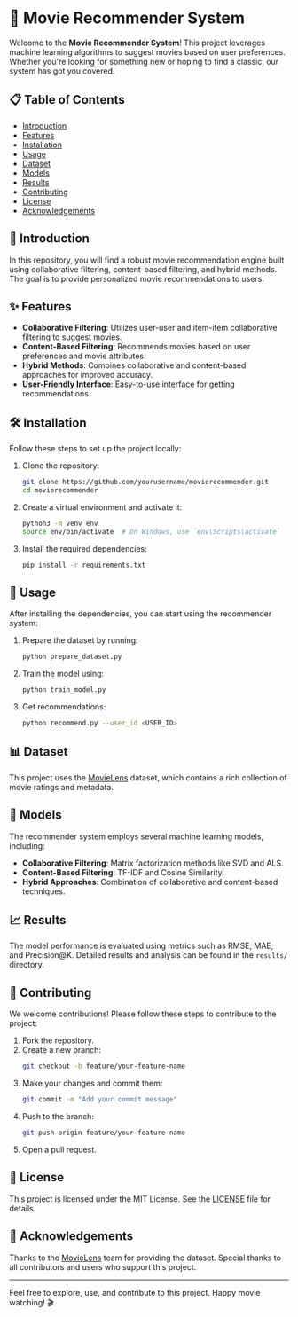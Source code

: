 # 🎥 Movie Recommender System

Welcome to the **Movie Recommender System**! This project leverages machine learning algorithms to suggest movies based on user preferences. Whether you're looking for something new or hoping to find a classic, our system has got you covered.

## 📋 Table of Contents
- [Introduction](#introduction)
- [Features](#features)
- [Installation](#installation)
- [Usage](#usage)
- [Dataset](#dataset)
- [Models](#models)
- [Results](#results)
- [Contributing](#contributing)
- [License](#license)
- [Acknowledgements](#acknowledgements)

## 🌟 Introduction
In this repository, you will find a robust movie recommendation engine built using collaborative filtering, content-based filtering, and hybrid methods. The goal is to provide personalized movie recommendations to users.

## ✨ Features
- **Collaborative Filtering**: Utilizes user-user and item-item collaborative filtering to suggest movies.
- **Content-Based Filtering**: Recommends movies based on user preferences and movie attributes.
- **Hybrid Methods**: Combines collaborative and content-based approaches for improved accuracy.
- **User-Friendly Interface**: Easy-to-use interface for getting recommendations.

## 🛠 Installation
Follow these steps to set up the project locally:

1. Clone the repository:
    ```bash
    git clone https://github.com/yourusername/movierecommender.git
    cd movierecommender
    ```
2. Create a virtual environment and activate it:
    ```bash
    python3 -m venv env
    source env/bin/activate  # On Windows, use `env\Scripts\activate`
    ```
3. Install the required dependencies:
    ```bash
    pip install -r requirements.txt
    ```

## 🚀 Usage
After installing the dependencies, you can start using the recommender system:

1. Prepare the dataset by running:
    ```bash
    python prepare_dataset.py
    ```
2. Train the model using:
    ```bash
    python train_model.py
    ```
3. Get recommendations:
    ```bash
    python recommend.py --user_id <USER_ID>
    ```

## 📊 Dataset
This project uses the [MovieLens](https://grouplens.org/datasets/movielens/) dataset, which contains a rich collection of movie ratings and metadata.

## 🧠 Models
The recommender system employs several machine learning models, including:
- **Collaborative Filtering**: Matrix factorization methods like SVD and ALS.
- **Content-Based Filtering**: TF-IDF and Cosine Similarity.
- **Hybrid Approaches**: Combination of collaborative and content-based techniques.

## 📈 Results
The model performance is evaluated using metrics such as RMSE, MAE, and Precision@K. Detailed results and analysis can be found in the `results/` directory.

## 🤝 Contributing
We welcome contributions! Please follow these steps to contribute to the project:
1. Fork the repository.
2. Create a new branch:
    ```bash
    git checkout -b feature/your-feature-name
    ```
3. Make your changes and commit them:
    ```bash
    git commit -m "Add your commit message"
    ```
4. Push to the branch:
    ```bash
    git push origin feature/your-feature-name
    ```
5. Open a pull request.

## 📜 License
This project is licensed under the MIT License. See the [LICENSE](LICENSE) file for details.

## 🙏 Acknowledgements
Thanks to the [MovieLens](https://grouplens.org/datasets/movielens/) team for providing the dataset. Special thanks to all contributors and users who support this project.

---

Feel free to explore, use, and contribute to this project. Happy movie watching! 🎬

